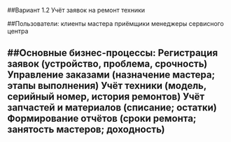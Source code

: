 ##Вариант 1.2 Учёт заявок на ремонт техники

##Пользователи: 
клиенты 
мастера 
приёмщики 
менеджеры сервисного центра 

##Основные бизнес-процессы: 
Регистрация заявок (устройство, проблема, срочность) 
Управление заказами (назначение мастера; этапы выполнения) 
Учёт техники (модель, серийный номер, история ремонтов) 
Учёт запчастей и материалов (списание; остатки) 
Формирование отчётов (сроки ремонта; занятость мастеров; доходность)
-----------------------------
